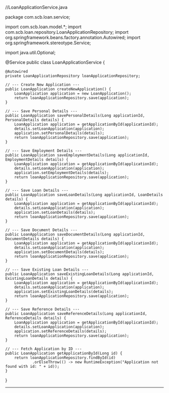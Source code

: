 //LoanApplicationService.java

package com.scb.loan.service;

import com.scb.loan.model.*;
import com.scb.loan.repository.LoanApplicationRepository;
import org.springframework.beans.factory.annotation.Autowired;
import org.springframework.stereotype.Service;

import java.util.Optional;

@Service
public class LoanApplicationService {

    @Autowired
    private LoanApplicationRepository loanApplicationRepository;

    // --- Create New Application ---
    public LoanApplication createNewApplication() {
        LoanApplication application = new LoanApplication();
        return loanApplicationRepository.save(application);
    }

    // --- Save Personal Details ---
    public LoanApplication savePersonalDetails(Long applicationId, PersonalDetails details) {
        LoanApplication application = getApplicationById(applicationId);
        details.setLoanApplication(application);
        application.setPersonalDetails(details);
        return loanApplicationRepository.save(application);
    }

    // --- Save Employment Details ---
    public LoanApplication saveEmploymentDetails(Long applicationId, EmploymentDetails details) {
        LoanApplication application = getApplicationById(applicationId);
        details.setLoanApplication(application);
        application.setEmploymentDetails(details);
        return loanApplicationRepository.save(application);
    }

    // --- Save Loan Details ---
    public LoanApplication saveLoanDetails(Long applicationId, LoanDetails details) {
        LoanApplication application = getApplicationById(applicationId);
        details.setLoanApplication(application);
        application.setLoanDetails(details);
        return loanApplicationRepository.save(application);
    }

    // --- Save Document Details ---
    public LoanApplication saveDocumentDetails(Long applicationId, DocumentDetails details) {
        LoanApplication application = getApplicationById(applicationId);
        details.setLoanApplication(application);
        application.setDocumentDetails(details);
        return loanApplicationRepository.save(application);
    }

    // --- Save Existing Loan Details ---
    public LoanApplication saveExistingLoanDetails(Long applicationId, ExistingLoanDetails details) {
        LoanApplication application = getApplicationById(applicationId);
        details.setLoanApplication(application);
        application.setExistingLoanDetails(details);
        return loanApplicationRepository.save(application);
    }

    // --- Save Reference Details ---
    public LoanApplication saveReferenceDetails(Long applicationId, ReferenceDetails details) {
        LoanApplication application = getApplicationById(applicationId);
        details.setLoanApplication(application);
        application.setReferenceDetails(details);
        return loanApplicationRepository.save(application);
    }

    // --- Fetch Application by ID ---
    public LoanApplication getApplicationById(Long id) {
        return loanApplicationRepository.findById(id)
                .orElseThrow(() -> new RuntimeException("Application not found with id: " + id));
    }
}
***********************************************************************
